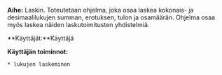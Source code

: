 **Aihe:** Laskin. Toteutetaan ohjelma, joka osaa laskea kokonais- ja desimaalilukujen summan, erotuksen, tulon ja osamäärän. Ohjelma osaa myös laskea näiden laskutoimitusten yhdistelmiä.

**Käyttäjät:**Käyttäjä

**Käyttäjän toiminnot:**

	* lukujen laskeminen
